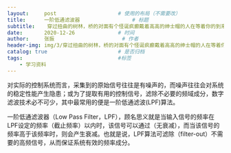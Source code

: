 ```yaml
---
layout:     post   				    # 使用的布局（不需要改）
title:      一阶低通滤波器 				# 标题 
subtitle:    穿过扭曲的树林，桥的对面有个怪诞疯癫戴着高高的绅士帽的人在等着你的到来                    #副标题
date:       2020-12-26 				# 时间
author:     张振 						# 作者
header-img: img/3/穿过扭曲的树林，桥的对面有个怪诞疯癫戴着高高的绅士帽的人在等着你的到来.jpg 	#这篇文章标题背景图片
catalog: true 						# 是否归档
tags:								#标签
    - 学习资料
---
```


对实际的控制系统而言，采集到的原始信号往往是有噪声的，而噪声往往会对系统的稳定性能产生隐患；或为了提取有用的控制信号，滤除不必要的频域成分，数字滤波技术必不可少，其中最常用的便是一阶低通滤波(LPF)算法。

一阶低通滤波器（Low Pass Filter，LPF），顾名思义就是当输入信号的频率在LPF设定的频率（截止频率）以内时，该信号可以通过（无衰减），而当该信号的频率高于该频率时，则会产生衰减。也就是说，LPF算法可滤除（filter-out）不需要的高频信号，从而保证系统有效的频率成分。

